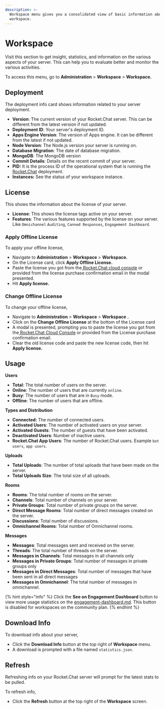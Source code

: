 ```yaml
---
description: >-
  Workspace menu gives you a consolidated view of basic information about your
  workspace.
---
```


# Workspace

Visit this section to get insight, statistics, and information on the various aspects of your server. This can help you to evaluate better and monitor the various activities.

To access this menu, go to **Administration** > **Workspace** > **Workspace.**

## Deployment&#x20;

The deployment info card shows information related to your server deployment.

* **Version**: The current version of your Rocket.Chat server. This can be different from the latest version if not updated.
* **Deployment ID**: Your server's deployment ID.
* **Apps Engine Version**: The version of Apps engine. It can be different from the latest if not updated.
* **Node Version**: The Node.js version your server is running on.
* **Database Migration**: The date of database migration.
* **MongoDB**: The MongoDB version
* **Commit Details**: Details on the recent commit of your server.
* **PID:** It is the process ID of the operational system that is running the [Rocket.Chat](https://rocket.chat/) deployment.
* **Instances:** See the status of your workspace instance.

## License

This shows the information about the license of your server.

* **License**: This shows the license tags active on your server.
* **Features**: The various features supported by the license on your server. Like `Omnichannel` `Auditing`, `Canned Responses`, `Engagement Dashboard`.

### Apply Offline License

To apply your offline license,

* Navigate to **Administration** > **Workspace** > **Workspace.**
* On the License card, click **Apply Offline License.**
* Paste the license you got from the[ Rocket.Chat cloud console](https://cloud.rocket.chat/home) or provided from the license purchase confirmation email in the modal presented.
* Hit **Apply license.**

### Change Offline License

To change your offline license,

* Navigate to **Administration** > **Workspace** > **Workspace** **.**
* Click on the **Change Offline License** at the bottom of the License card
* A modal is presented, prompting you to paste the license you got from the[ Rocket.Chat Cloud Console](https://cloud.rocket.chat/home) or provided from the License purchase confirmation email.
* Clear the old license code and paste the new license code, then hit **Apply license.**

## Usage&#x20;

**Users**

* **Total**: The total number of users on the server.
* **Online**: The number of users that are currently `online`.
* **Busy**: The number of users that are in `Busy` mode.
* **Offline**: The number of users that are offline.

**Types and Distribution**

* **Connected:** The number of connected users.
* **Activated Users**: The number of activated users on your server.
* **Activated Guests**: The number of guests that have been activated.
* **Deactivated Users**: Number of inactive users.
* **Rocket.Chat App Users**: The number of Rocket.Chat users. Example `bot users`, `app users`.

**Uploads**

* **Total Uploads**: The number of total uploads that have been made on the server.
* **Total Uploads Size**: The total size of all uploads.

**Rooms**

* **Rooms**: The total number of rooms on the server.
* **Channels**: Total number of channels on your server.
* **Private Groups**: Total number of private groups on the server.
* **Direct Message Rooms**: Total number of direct messages created on the server.
* **Discussions**: Total number of discussions.
* **Omnichannel Rooms**: Total number of Omnichannel rooms.

**Messages**

* **Messages**: Total messages sent and received on the server.
* **Threads**: The total number of threads on the server.
* **Messages in Channels**: Total messages in all channels only
* **Messages in Private Groups**: Total number of messages in private groups only
* **Messages in Direct Messages**: Total number of messages that have been sent in all direct messages
* **Messages in Omnichannel**: The total number of messages in omnichannel.

{% hint style="info" %}
Click the **See on Engagement Dashboard** button to view more usage statistics on the [engagement-dashboard.md](engagement-dashboard.md "mention"). This button is disabled for workspaces on the community plan.
{% endhint %}

## Download Info

To download info about your server,&#x20;

* Click the **Download Info** button at the top right of **Workspace** menu.
* A download is prompted with a file named `statistics.json`.

## Refresh

Refreshing info on your Rocket.Chat server will prompt for the latest stats to be pulled.

To refresh info,&#x20;

* Click the **Refresh** button at the top right of the **Workspace** screen.
